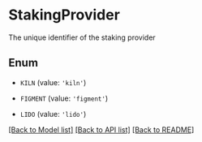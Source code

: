 # StakingProvider

The unique identifier of the staking provider

## Enum

* `KILN` (value: `'kiln'`)

* `FIGMENT` (value: `'figment'`)

* `LIDO` (value: `'lido'`)

[[Back to Model list]](../README.md#documentation-for-models) [[Back to API list]](../README.md#documentation-for-api-endpoints) [[Back to README]](../README.md)


